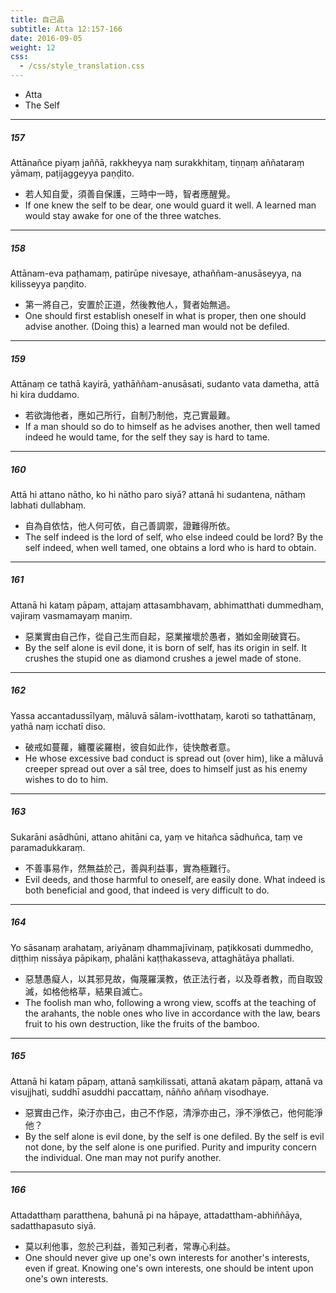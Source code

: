 ```yaml
---
title: 自己品
subtitle: Atta 12:157-166
date: 2016-09-05
weight: 12
css:
  - /css/style_translation.css
---
```


- Atta
- The Self

---

##### 157

Attānañce piyaṃ jaññā, rakkheyya naṃ surakkhitaṃ, tiṇṇaṃ aññataraṃ yāmaṃ, paṭijaggeyya paṇḍito.

- 若人知自愛，須善自保護，三時中一時，智者應醒覺。
- If one knew the self to be dear, one would guard it well. A learned man would stay awake for one of the three watches.

---

##### 158

Attānam-eva paṭhamaṃ, patirūpe nivesaye, athaññam-anusāseyya, na kilisseyya paṇḍito.

- 第一將自己，安置於正道，然後教他人，賢者始無過。
- One should first establish oneself in what is proper, then one should advise another. (Doing this) a learned man would not be defiled.

---

##### 159

Attānaṃ ce tathā kayirā, yathāññam-anusāsati, sudanto vata dametha, attā hi kira duddamo.

- 若欲誨他者，應如己所行，自制乃制他，克己實最難。
- If a man should so do to himself as he advises another, then well tamed indeed he would tame, for the self they say is hard to tame.

---

##### 160

Attā hi attano nātho, ko hi nātho paro siyā? attanā hi sudantena, nāthaṃ labhati dullabhaṃ.

- 自為自依怙，他人何可依，自己善調禦，證難得所依。
- The self indeed is the lord of self, who else indeed could be lord? By the self indeed, when well tamed, one obtains a lord who is hard to obtain.

---

##### 161

Attanā hi kataṃ pāpaṃ, attajaṃ attasambhavaṃ, abhimatthati dummedhaṃ, vajiraṃ vasmamayaṃ maṇiṃ.

- 惡業實由自己作，從自己生而自起，惡業摧壞於愚者，猶如金剛破寶石。
- By the self alone is evil done, it is born of self, has its origin in self. It crushes the stupid one as diamond crushes a jewel made of stone.

---

##### 162

Yassa accantadussīlyaṃ, māluvā sālam-ivotthataṃ, karoti so tathattānaṃ, yathā naṃ icchatī diso.

- 破戒如蔓蘿，纏覆裟羅樹，彼自如此作，徒快敵者意。
- He whose excessive bad conduct is spread out (over him), like a māluvā creeper spread out over a sāl tree, does to himself just as his enemy wishes to do to him.

---

##### 163

Sukarāni asādhūni, attano ahitāni ca, yaṃ ve hitañca sādhuñca, taṃ ve paramadukkaraṃ.

- 不善事易作，然無益於己，善與利益事，實為極難行。
- Evil deeds, and those harmful to oneself, are easily done. What indeed is both beneficial and good, that indeed is very difficult to do.

---

##### 164

Yo sāsanaṃ arahataṃ, ariyānaṃ dhammajīvinaṃ, paṭikkosati dummedho, diṭṭhiṃ nissāya pāpikaṃ, phalāni kaṭṭhakasseva, attaghātāya phallati.

- 惡慧愚癡人，以其邪見故，侮蔑羅漢教，依正法行者，以及尊者教，而自取毀滅，如格他格草，結果自滅亡。
- The foolish man who, following a wrong view, scoffs at the teaching of the arahants, the noble ones who live in accordance with the law, bears fruit to his own destruction, like the fruits of the bamboo.

---

##### 165

Attanā hi kataṃ pāpaṃ, attanā saṃkilissati, attanā akataṃ pāpaṃ, attanā va visujjhati, suddhī asuddhi paccattaṃ, nāñño aññaṃ visodhaye.

- 惡實由己作，染汙亦由己，由己不作惡，清淨亦由己，淨不淨依己，他何能淨他？
- By the self alone is evil done, by the self is one defiled. By the self is evil not done, by the self alone is one purified. Purity and impurity concern the individual. One man may not purify another.

---

##### 166

Attadatthaṃ paratthena, bahunā pi na hāpaye, attadattham-abhiññāya, sadatthapasuto siyā.

- 莫以利他事，忽於己利益，善知己利者，常專心利益。
- One should never give up one's own interests for another's interests, even if great. Knowing one's own interests, one should be intent upon one's own interests.